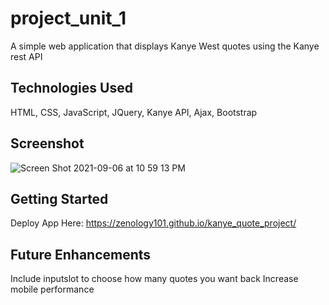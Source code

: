 # project_unit_1
A simple web application that displays Kanye West quotes using the Kanye rest API

## Technologies Used 
HTML, CSS, JavaScript, JQuery, Kanye API, Ajax, Bootstrap 

## Screenshot
![Screen Shot 2021-09-06 at 10 59 13 PM](https://user-images.githubusercontent.com/88060316/132277507-10f000d8-99b2-4e64-acf8-7a6df8fc490c.png)

## Getting Started 
Deploy App Here: https://zenology101.github.io/kanye_quote_project/

## Future Enhancements 
Include inputslot to choose how many quotes you want back 
Increase mobile performance 
